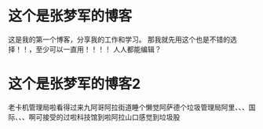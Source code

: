 # 这个是张梦军的博客
这是我的第一个博客，分享我的工作和学习。
那我就先用这个也是不错的选择！！，至少可以一直用！！！！
人人都能编辑？
# 这个是张梦军的博客2
老卡机管理局啦看得过来九阿哥阿拉街道睡个懒觉阿萨德个垃圾管理局阿里、、、国际、、、啊可接受的过啦科技馆到啦阿拉山口感觉到垃圾股
